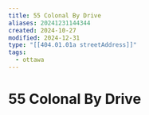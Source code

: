 ```yaml
---
title: 55 Colonal By Drive
aliases: 20241231144344
created: 2024-10-27
modified: 2024-12-31
type: "[[404.01.01a streetAddress]]"
tags:
  - ottawa
---
```

# 55 Colonal By Drive